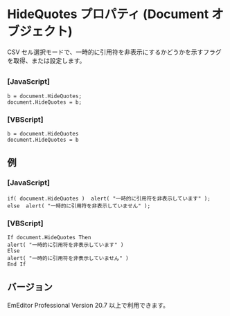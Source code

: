 # HideQuotes プロパティ (Document オブジェクト)

CSV セル選択モードで、一時的に引用符を非表示にするかどうかを示すフラグを取得、または設定します。

## 

### \[JavaScript\]

```
b = document.HideQuotes;
document.HideQuotes = b;
```

### \[VBScript\]

```
b = document.HideQuotes
document.HideQuotes = b
```

## 例

### \[JavaScript\]

```
if( document.HideQuotes )  alert( "一時的に引用符を非表示しています" );
else  alert( "一時的に引用符を非表示していません" );
```

### \[VBScript\]

```
If document.HideQuotes Then
alert( "一時的に引用符を非表示しています" )
Else
alert( "一時的に引用符を非表示していません" )
End If
```

## バージョン

EmEditor Professional Version 20.7 以上で利用できます。
